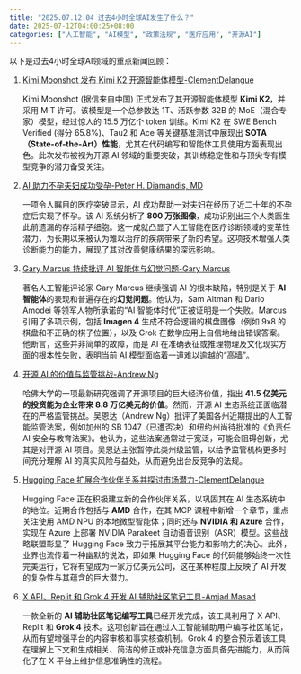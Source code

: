 ```yaml
---
title: "2025.07.12.04 过去4小时全球AI发生了什么？"
date: 2025-07-12T04:00:25+08:00
categories: ["人工智能", "AI模型", "政策法规", "医疗应用", "开源AI"]
---
```


以下是过去4小时全球AI领域的重点新闻回顾：

1.  [Kimi Moonshot 发布 Kimi K2 开源智能体模型-ClementDelangue](https://x.com/ClementDelangue/status/1943720900349624814)

    Kimi Moonshot (据信来自中国) 正式发布了其开源智能体模型 **Kimi K2**，并采用 MIT 许可。该模型是一个总参数达 1T、活跃参数 32B 的 MoE（混合专家）模型，经过惊人的 15.5 万亿个 token 训练。Kimi K2 在 SWE Bench Verified (得分 65.8%)、Tau2 和 Ace 等关键基准测试中展现出 **SOTA（State-of-the-Art）性能**，尤其在代码编写和智能体工具使用方面表现出色。此次发布被视为开源 AI 领域的重要突破，其训练稳定性和与顶尖专有模型竞争的潜力备受关注。

2.  [AI 助力不孕夫妇成功受孕-Peter H. Diamandis, MD](https://x.com/PeterDiamandis/status/1943747633345884273)

    一项令人瞩目的医疗突破显示，AI 成功帮助一对夫妇在经历了近二十年的不孕症后实现了怀孕。该 AI 系统分析了 **800 万张图像**，成功识别出三个人类医生此前遗漏的存活精子细胞。这一成就凸显了人工智能在医疗诊断领域的变革性潜力，为长期以来被认为难以治疗的疾病带来了新的希望。这项技术增强人类诊断能力的能力，展现了其对改善健康结果的深远影响。

3.  [Gary Marcus 持续批评 AI 智能体与幻觉问题-Gary Marcus](https://x.com/GaryMarcus/status/1943745155548557507)

    著名人工智能评论家 Gary Marcus 继续强调 AI 的根本缺陷，特别是关于 **AI 智能体**的表现和普遍存在的**幻觉问题**。他认为，Sam Altman 和 Dario Amodei 等领军人物所承诺的“AI 智能体时代”正被证明是一个失败。Marcus 引用了多项示例，包括 **Imagen 4** 生成不符合逻辑的棋盘图像（例如 9x8 的棋盘和不正确的棋子位置），以及 Grok 在数学应用上自信地给出错误答案。他断言，这些并非简单的故障，而是 AI 在准确表征或推理物理及文化现实方面的根本性失败，表明当前 AI 模型面临着一道难以逾越的“高墙”。

4.  [开源 AI 的价值与监管挑战-Andrew Ng](https://x.com/AndrewYNg/status/1943710282381180934)

    哈佛大学的一项最新研究强调了开源项目的巨大经济价值，指出 **41.5 亿美元的投资能为企业带来 8.8 万亿美元的价值**。然而，开源 AI 生态系统正面临潜在的严格监管挑战。吴恩达（Andrew Ng）批评了美国各州近期提出的人工智能监管法案，例如加州的 SB 1047（已遭否决）和纽约州尚待批准的《负责任 AI 安全与教育法案》。他认为，这些法案通常过于宽泛，可能会阻碍创新，尤其是对开源 AI 项目。吴恩达主张暂停此类州级监管，以给予监管机构更多时间充分理解 AI 的真实风险与益处，从而避免出台反竞争的法规。

5.  [Hugging Face 扩展合作伙伴关系并探讨市场潜力-ClementDelangue](https://x.com/ClementDelangue/status/1943724877367627948)

    Hugging Face 正在积极建立新的合作伙伴关系，以巩固其在 AI 生态系统中的地位。近期合作包括与 **AMD** 合作，在其 MCP 课程中新增一个章节，重点关注使用 AMD NPU 的本地微型智能体；同时还与 **NVIDIA 和 Azure** 合作，实现在 Azure 上部署 NVIDIA Parakeet 自动语音识别（ASR）模型。这些战略联盟彰显了 Hugging Face 致力于拓展其平台能力和影响力的决心。此外，业界也流传着一种幽默的说法，即如果 Hugging Face 的代码能够始终一次性完美运行，它将有望成为一家万亿美元公司，这在某种程度上反映了 AI 开发的复杂性与其蕴含的巨大潜力。

6.  [X API、Replit 和 Grok 4 开发 AI 辅助社区笔记工具-Amjad Masad](https://x.com/amasad/status/1943733441796640965)

    一款全新的 **AI 辅助社区笔记编写工具**已经开发完成，该工具利用了 X API、Replit 和 **Grok 4** 技术。这项创新旨在通过人工智能辅助用户编写社区笔记，从而有望增强平台的内容审核和事实核查机制。Grok 4 的整合预示着该工具在理解上下文和生成相关、简洁的修正或补充信息方面具备先进能力，从而简化了在 X 平台上维护信息准确性的流程。